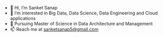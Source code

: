 - 👋 Hi, I’m Sanket Sanap
- 👀 I’m interested in Big Data, Data Science, Data Engineering and Cloud applications
- 🌱 Pursuing Master of Science in Data Architecture and Management
- 📫 Reach me at sanketsanap5@gmail.com

<!---
sanketsanap5/sanketsanap5 is a ✨ special ✨ repository because its `README.md` (this file) appears on your GitHub profile.
You can click the Preview link to take a look at your changes.
--->
